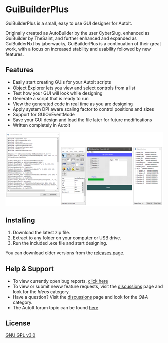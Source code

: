 # GuiBuilderPlus

GuiBuilderPlus is a small, easy to use GUI designer for AutoIt.

Originally created as AutoBuilder by the user CyberSlug, enhanced as GuiBuilder by TheSaint, and further enhanced and expanded as GuiBuilderNxt by jaberwacky, GuiBuilderPlus is a continuation of their great work, with a focus on increased stability and usability followed by new features.

Features
---
* Easily start creating GUIs for your AutoIt scripts
* Object Explorer lets you view and select controls from a list
* Test how your GUI will look while designing
* Generate a script that is ready to run
* View the generated code in real time as you are designing
* Apply system DPI aware scaling factor to control positions and sizes
* Support for GUIOnEventMode
* Save your GUI design and load the file later for future modifications
* Written completely in AutoIt

![screenshot](screenshot.png?raw=true "screenshot")

Installing
---
1. Download the latest zip file.
2. Extract to any folder on your computer or USB drive.
2. Run the included .exe file and start designing.

You can download older versions from the [releases page](https://github.com/KurtisLiggett/GuiBuilderPlus/releases).

Help & Support
---
* To view currently open bug reports, [click here](https://github.com/KurtisLiggett/GuiBuilderPlus/issues)
* To view or submit neww feature requests, visit the [discussions](https://github.com/KurtisLiggett/GuiBuilderPlus/discussions/categories/ideas) page and look for the _Ideas_ category.
* Have a question? Visit the [discussions](https://github.com/KurtisLiggett/GuiBuilderPlus/discussions/categories/q-a) page and look for the _Q&A_ category.
* The AutoIt forum topic can be found [here](https://www.autoitscript.com/forum/topic/208102-guibuilderplus/)

License
---
[GNU GPL v3.0](https://github.com/KurtisLiggett/GuiBuilderPlus/blob/main/LICENSE)

